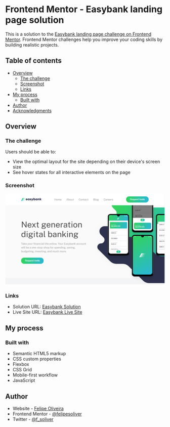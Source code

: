 # Frontend Mentor - Easybank landing page solution

This is a solution to the [Easybank landing page challenge on Frontend Mentor](https://www.frontendmentor.io/challenges/easybank-landing-page-WaUhkoDN). Frontend Mentor challenges help you improve your coding skills by building realistic projects. 

## Table of contents

- [Overview](#overview)
  - [The challenge](#the-challenge)
  - [Screenshot](#screenshot)
  - [Links](#links)
- [My process](#my-process)
  - [Built with](#built-with)
- [Author](#author)
- [Acknowledgments](#acknowledgments)

## Overview

### The challenge

Users should be able to:

- View the optimal layout for the site depending on their device's screen size
- See hover states for all interactive elements on the page

### Screenshot

![](./images/screenshot.png)

### Links

- Solution URL: [Easybank Solution](https://www.frontendmentor.io/solutions/easybank-landing-page-3D7K7CiE_)
- Live Site URL: [Easybank Live Site](https://felipesoliver.github.io/easybank)

## My process

### Built with

- Semantic HTML5 markup
- CSS custom properties
- Flexbox
- CSS Grid
- Mobile-first workflow
- JavaScript

## Author

- Website - [Felipe Oliveira](https://www.fsoliveira.com)
- Frontend Mentor - [@felipesoliver](https://www.frontendmentor.io/profile/felipesoliver)
- Twitter - [@f_soliver](https://twitter.com/f_soliver)
